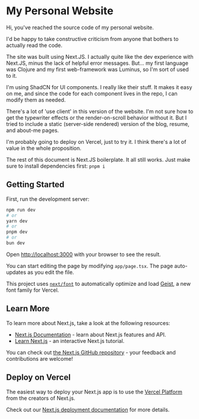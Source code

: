 # My Personal Website

Hi, you've reached the source code of my personal website. 

I'd be happy to take constructive criticism from anyone that bothers to actually read the code.

The site was built using Next.JS. I actually quite like the dev experience with Next.JS, minus the lack of helpful error messages. But... my first language was Clojure and my first web-framework was Luminus, so I'm sort of used to it. 

I'm using ShadCN for UI components. I really like their stuff. It makes it easy on me, and since the code for each component lives in the repo, I can modify them as needed.

There's a lot of 'use client' in this version of the website. I'm not sure how to
get the typewriter effects or the render-on-scroll behavior without it. But I tried
to include a static (server-side rendered) version of the blog, resume, and about-me pages.

I'm probably going to deploy on Vercel, just to try it. I think there's a lot of value in the whole proposition.

The rest of this document is Next.JS boilerplate. It all still works. Just make sure
to install dependencies first: `pnpm i`

## Getting Started

First, run the development server:

```bash
npm run dev
# or
yarn dev
# or
pnpm dev
# or
bun dev
```

Open [http://localhost:3000](http://localhost:3000) with your browser to see the result.

You can start editing the page by modifying `app/page.tsx`. The page auto-updates as you edit the file.

This project uses [`next/font`](https://nextjs.org/docs/app/building-your-application/optimizing/fonts) to automatically optimize and load [Geist](https://vercel.com/font), a new font family for Vercel.

## Learn More

To learn more about Next.js, take a look at the following resources:

- [Next.js Documentation](https://nextjs.org/docs) - learn about Next.js features and API.
- [Learn Next.js](https://nextjs.org/learn) - an interactive Next.js tutorial.

You can check out [the Next.js GitHub repository](https://github.com/vercel/next.js) - your feedback and contributions are welcome!

## Deploy on Vercel

The easiest way to deploy your Next.js app is to use the [Vercel Platform](https://vercel.com/new?utm_medium=default-template&filter=next.js&utm_source=create-next-app&utm_campaign=create-next-app-readme) from the creators of Next.js.

Check out our [Next.js deployment documentation](https://nextjs.org/docs/app/building-your-application/deploying) for more details.
